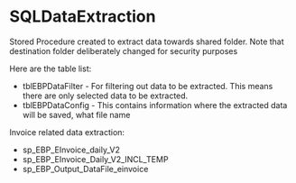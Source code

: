 # SQLDataExtraction
Stored Procedure created to extract data towards shared folder. Note that destination folder deliberately changed for security purposes

Here are the table list:
* tblEBPDataFilter - For filtering out data to be extracted. This means there are only selected data to be extracted.
* tblEBPDataConfig - This contains information where the extracted data will be saved, what file name

Invoice related data extraction:
* sp_EBP_EInvoice_daily_V2
* sp_EBP_EInvoice_Daily_V2_INCL_TEMP
* sp_EBP_Output_DataFile_einvoice
